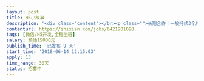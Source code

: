 ```yaml
---                
layout: post       
title: H5小故事           
description: '<div class="content"></br><p class="">长期合作！一般持续3个月以上，每周需要提供工作时长工作日8小时／天，双休日休息 ，请确保有足够的时间和精力进行合作</p></br><p class="">有多个小故事形态需求，每个小故事包含5-20个页面，需要快速开发特定形态的H5页面，实现动画及交互效果</p></br></div>'     
contenturl: https://shixian.com/jobs/6421901098      
tags: [微信/H5开发,全程坐班]            
salary: 预估15000元          
publish_time: '已发布 9 天'         
start_time: '2018-06-14 12:15:03'           
apply: 13                   
time_range: 30天              
status: 招募中                  
---                 
```

